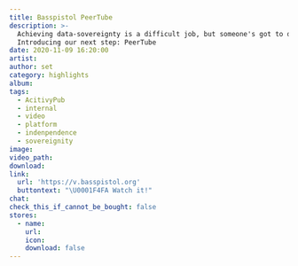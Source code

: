 ```yaml
---
title: Basspistol PeerTube
description: >-
  Achieving data-sovereignty is a difficult job, but someone's got to do it.
  Introducing our next step: PeerTube
date: 2020-11-09 16:20:00
artist:
author: set
category: highlights
album:
tags:
  - AcitivyPub
  - internal
  - video
  - platform
  - indenpendence
  - sovereignity
image:
video_path:
download:
link:
  url: 'https://v.basspistol.org'
  buttontext: "\U0001F4FA Watch it!"
chat:
check_this_if_cannot_be_bought: false
stores:
  - name:
    url:
    icon:
    download: false
---
```


